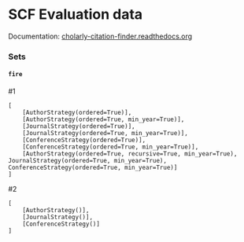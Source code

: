 # SCF Evaluation data

Documentation: [cholarly-citation-finder.readthedocs.org](http://scholarly-citation-finder.readthedocs.org/en/latest/evaluation/)

### Sets

#### `fire`

#1
```
[
	[AuthorStrategy(ordered=True)],
	[AuthorStrategy(ordered=True, min_year=True)],
	[JournalStrategy(ordered=True)],
	[JournalStrategy(ordered=True, min_year=True)],
	[ConferenceStrategy(ordered=True)],
	[ConferenceStrategy(ordered=True, min_year=True)],
	[AuthorStrategy(ordered=True, recursive=True, min_year=True), JournalStrategy(ordered=True, min_year=True), ConferenceStrategy(ordered=True, min_year=True)]
]
```

#2
```
[
    [AuthorStrategy()],
    [JournalStrategy()],
    [ConferenceStrategy()]
]
```